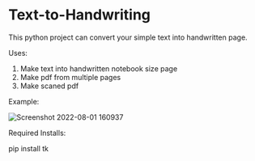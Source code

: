 # Text-to-Handwriting
This python project can convert your simple text into handwritten page.

Uses:
1) Make text into handwritten notebook size page
2) Make pdf from multiple pages
3) Make scaned pdf

Example:

![Screenshot 2022-08-01 160937](https://user-images.githubusercontent.com/74224775/182130912-a5e32b3c-3c02-44c1-ab4d-cda1c158ecc8.png)

Required Installs:

pip install tk
